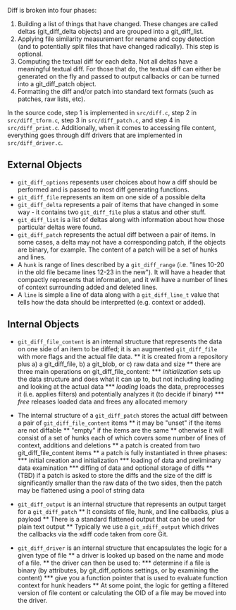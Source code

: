 Diff is broken into four phases:

1. Building a list of things that have changed.  These changes are called
   deltas (git_diff_delta objects) and are grouped into a git_diff_list.
2. Applying file similarity measurement for rename and copy detection (and
   to potentially split files that have changed radically).  This step is
   optional.
3. Computing the textual diff for each delta.  Not all deltas have a
   meaningful textual diff.  For those that do, the textual diff can
   either be generated on the fly and passed to output callbacks or can be
   turned into a git_diff_patch object.
4. Formatting the diff and/or patch into standard text formats (such as
   patches, raw lists, etc).

In the source code, step 1 is implemented in `src/diff.c`, step 2 in
`src/diff_tform.c`, step 3 in `src/diff_patch.c`, and step 4 in
`src/diff_print.c`.  Additionally, when it comes to accessing file
content, everything goes through diff drivers that are implemented in
`src/diff_driver.c`.

External Objects
----------------

* `git_diff_options` repesents user choices about how a diff should be
  performed and is passed to most diff generating functions.
* `git_diff_file` represents an item on one side of a possible delta
* `git_diff_delta` represents a pair of items that have changed in some
  way - it contains two `git_diff_file` plus a status and other stuff.
* `git_diff_list` is a list of deltas along with information about how
  those particular deltas were found.
* `git_diff_patch` represents the actual diff between a pair of items.  In
  some cases, a delta may not have a corresponding patch, if the objects
  are binary, for example.  The content of a patch will be a set of hunks
  and lines.
* A `hunk` is range of lines described by a `git_diff_range` (i.e.  "lines
  10-20 in the old file became lines 12-23 in the new").  It will have a
  header that compactly represents that information, and it will have a
  number of lines of context surrounding added and deleted lines.
* A `line` is simple a line of data along with a `git_diff_line_t` value
  that tells how the data should be interpretted (e.g. context or added).

Internal Objects
----------------

* `git_diff_file_content` is an internal structure that represents the
  data on one side of an item to be diffed; it is an augmented
  `git_diff_file` with more flags and the actual file data.
** it is created from a repository plus a) a git_diff_file, b) a git_blob,
   or c) raw data and size
** there are three main operations on git_diff_file_content:
*** _initialization_ sets up the data structure and does what it can up to,
    but not including loading and looking at the actual data
*** _loading_ loads the data, preprocesses it (i.e. applies filters) and
    potentially analyzes it (to decide if binary)
*** _free_ releases loaded data and frees any allocated memory

* The internal structure of a `git_diff_patch` stores the actual diff
  between a pair of `git_diff_file_content` items
** it may be "unset" if the items are not diffable
** "empty" if the items are the same
** otherwise it will consist of a set of hunks each of which covers some
   number of lines of context, additions and deletions
** a patch is created from two git_diff_file_content items
** a patch is fully instantiated in three phases:
*** initial creation and initialization
*** loading of data and preliminary data examination
*** diffing of data and optional storage of diffs
** (TBD) if a patch is asked to store the diffs and the size of the diff
   is significantly smaller than the raw data of the two sides, then the
   patch may be flattened using a pool of string data

* `git_diff_output` is an internal structure that represents an output
  target for a `git_diff_patch`
** It consists of file, hunk, and line callbacks, plus a payload
** There is a standard flattened output that can be used for plain text output
** Typically we use a `git_xdiff_output` which drives the callbacks via the
   xdiff code taken from core Git.

* `git_diff_driver` is an internal structure that encapsulates the logic
  for a given type of file
** a driver is looked up based on the name and mode of a file.
** the driver can then be used to:
*** determine if a file is binary (by attributes, by git_diff_options
    settings, or by examining the content)
*** give you a function pointer that is used to evaluate function context
    for hunk headers
** At some point, the logic for getting a filtered version of file content
   or calculating the OID of a file may be moved into the driver.
   
